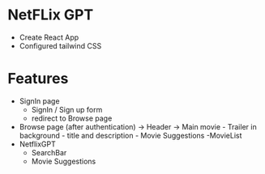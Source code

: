 # NetFLix GPT
- Create React App
- Configured tailwind CSS   

# Features
- SignIn page
    - SignIn / Sign up form
    - redirect to Browse page
- Browse page (after authentication)
    -> Header
    -> Main movie
        - Trailer in background
        - title and description
        - Movie Suggestions
            -MovieList 
- NetflixGPT
    - SearchBar
    - Movie Suggestions